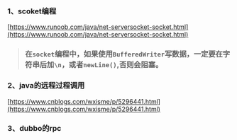 ### 1、scoket编程

[https://www.runoob.com/java/net-serversocket-socket.html](https://www.runoob.com/java/net-serversocket-socket.html)

> ### **在`socket`编程中，如果使用`BufferedWriter`写数据，一定要在字符串后加`\n`，或者`newLine()`,否则会阻塞。**

### 2、java的远程过程调用

[https://www.cnblogs.com/wxisme/p/5296441.html](https://www.cnblogs.com/wxisme/p/5296441.html)

### 3、dubbo的rpc

